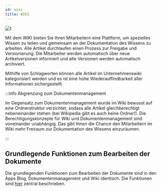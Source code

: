 ```yaml
---
id: wiki
title: WIKI
---
```


![t](https://caqadmin.blob.core.windows.net/public-screenshots/All%20Integration%20Specs/KnowledgeBase.png)

Mit dem WIKI bieten Sie Ihren Mitarbeitern eine Plattform, um spezielles Wissen zu teilen und gemeinsam an der Dokumentation des Wissens zu arbeiten. Alle Artikel durchlaufen einen Prozess zur Freigabe und Versionierung. Die Mitarbeiter werden automatisch über neue Artikelversionen informiert und alte Versionen werden automatisch archiviert.

Mithilfe von Schlagworten können alle Artikel im Unternehmenswiki kategorisiert werden und es ist eine hohe Wiederauffindbarkeit aller Informationen sichergestellt.

:::info Abgrenzung zum Dokumentenmanagement

Im Gegensatz zum Dokumentenmanagement wurde im Wiki bewusst auf eine Ordnerstruktur verzichtet, sodass alle Artikel gleichberechtigt nebeneinander stehen (bei Wikipedia gibt es auch keine Ordner!). Die Berechtigungskonzepte für Wiki und Dokumentenmanagement sind voneinander unabhängig. Das gibt Ihnen die Chance den Mitarbeitern im Wiki mehr Freiraum zur Dokumentation des Wissens einzuräumen.

:::

## Grundlegende Funktionen zum Bearbeiten der Dokumente

Die grundlegenden Funktionen zum Bearbeiten der Dokumente sind in den Apps Blog, Dokumentenmanagement und Wiki identisch. Die Funktionen sind [hier](/docs/faqs/article-shared) zentral beschrieben.
